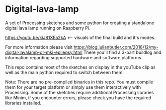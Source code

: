 # Digital-lava-lamp
A set of Processing sketches and some python for creating a standalone digital lava lamp running on Raspberry Pi.

https://youtu.be/kiJ81XEa2kA  <-- visuals of the final build and it's modes.

For more information please visit https://blog.julianbutler.com/2018/12/my-digital-lavalamp-or-mki-epilepsy.html
There you'll find a 3-part buildlog and information regarding supported hardware and software platforms.

This repo contains most of the sketches on display in the youTube clip as well as the main python required to switch between them.

Note: There are no pre-compiled binaries in this repo. You must compile them for your target platform or simply use them interactively with Processing. Some of the sketches require additional Processing libraries like Minim, if you encounter errors, please check you have the required libraries installed. 



